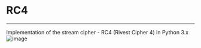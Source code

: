 # RC4
_______________________________
Implementation of the stream cipher - RC4 (Rivest Cipher 4) in Python 3.x
![image](https://user-images.githubusercontent.com/60675989/118699727-b8fe1900-b7c6-11eb-876d-1703eac80d34.png)
